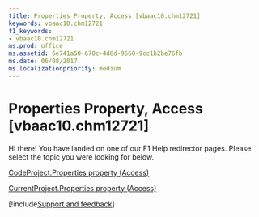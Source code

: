 ```yaml
---
title: Properties Property, Access [vbaac10.chm12721]
keywords: vbaac10.chm12721
f1_keywords:
- vbaac10.chm12721
ms.prod: office
ms.assetid: 6e741a50-670c-4d8d-9660-9cc1b2be76fb
ms.date: 06/08/2017
ms.localizationpriority: medium
---
```



# Properties Property, Access [vbaac10.chm12721]

Hi there! You have landed on one of our F1 Help redirector pages. Please select the topic you were looking for below.

[CodeProject.Properties property (Access)](https://msdn.microsoft.com/library/47617f8c-6c87-ec70-5661-51204ef44cdf%28Office.15%29.aspx)

[CurrentProject.Properties property (Access)](https://msdn.microsoft.com/library/fd53f73f-184a-0793-da0d-7bcd95c20439%28Office.15%29.aspx)

[!include[Support and feedback](~/includes/feedback-boilerplate.md)]